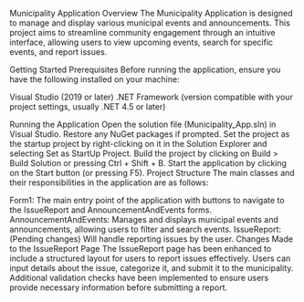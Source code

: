 Municipality Application
Overview
The Municipality Application is designed to manage and display various municipal events and announcements. This project aims to streamline community engagement through an intuitive interface, allowing users to view upcoming events, search for specific events, and report issues.

Getting Started
Prerequisites
Before running the application, ensure you have the following installed on your machine:

Visual Studio (2019 or later)
.NET Framework (version compatible with your project settings, usually .NET 4.5 or later)

Running the Application
Open the solution file (Municipality_App.sln) in Visual Studio.
Restore any NuGet packages if prompted.
Set the project as the startup project by right-clicking on it in the Solution Explorer and selecting Set as StartUp Project.
Build the project by clicking on Build > Build Solution or pressing Ctrl + Shift + B.
Start the application by clicking on the Start button (or pressing F5).
Project Structure
The main classes and their responsibilities in the application are as follows:

Form1: The main entry point of the application with buttons to navigate to the IssueReport and AnnouncementAndEvents forms.
AnnouncementAndEvents: Manages and displays municipal events and announcements, allowing users to filter and search events.
IssueReport: (Pending changes) Will handle reporting issues by the user.
Changes Made to the IssueReport Page
The IssueReport page has been enhanced to include a structured layout for users to report issues effectively.
Users can input details about the issue, categorize it, and submit it to the municipality.
Additional validation checks have been implemented to ensure users provide necessary information before submitting a report.
